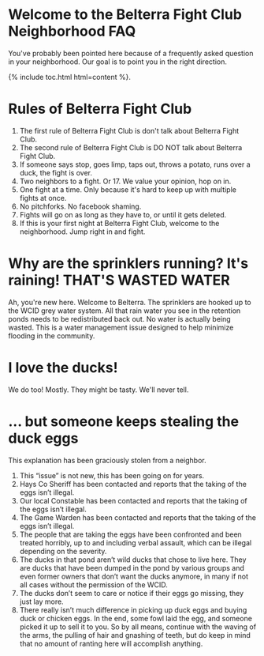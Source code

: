 # Welcome to the Belterra Fight Club Neighborhood FAQ
You've probably been pointed here because of a frequently asked question in your neighborhood. Our goal is to point you in the right direction.

{% include toc.html html=content %}.

# Rules of Belterra Fight Club 

1. The first rule of Belterra Fight Club is don't talk about Belterra Fight Club.
2. The second rule of Belterra Fight Club is DO NOT talk about Belterra Fight Club.
3. If someone says stop, goes limp, taps out, throws a potato, runs over a duck, the fight is over.
4. Two neighbors to a fight. Or 17. We value your opinion, hop on in.
5. One fight at a time. Only because it's hard to keep up with multiple fights at once.
6. No pitchforks. No facebook shaming.
7. Fights will go on as long as they have to, or until it gets deleted.
8. If this is your first night at Belterra Fight Club, welcome to the neighborhood. Jump right in and fight.

# Why are the sprinklers running? It's raining! THAT'S WASTED WATER

Ah, you're new here. Welcome to Belterra. The sprinklers are hooked up to the WCID grey water system. All that rain water you see in the retention ponds needs to be redistributed back out. No water is actually being wasted. This is a water management issue designed to help minimize flooding in the community.

# I love the ducks! 

We do too! Mostly. They might be tasty. We'll never tell.

# ... but someone keeps stealing the duck eggs

This explanation has been graciously stolen from a neighbor.

1. This “issue” is not new, this has been going on for years.
2. Hays Co Sheriff has been contacted and reports that the taking of the eggs isn’t illegal.
3. Our local Constable has been contacted and reports that the taking of the eggs isn’t illegal.
4. The Game Warden has been contacted and reports that the taking of the eggs isn’t illegal.
5. The people that are taking the eggs have been confronted and been treated horribly, up to and including verbal assault, which can be illegal depending on the severity.
6. The ducks in that pond aren’t wild ducks that chose to live here. They are ducks that have been dumped in the pond by various groups and even former owners that don’t want the ducks anymore, in many if not all cases without the permission of the WCID.
7. The ducks don’t seem to care or notice if their eggs go missing, they just lay more.
8. There really isn’t much difference in picking up duck eggs and buying duck or chicken eggs. In the end, some fowl laid the egg, and someone picked it up to sell it to you.
So by all means, continue with the waving of the arms, the pulling of hair and gnashing of teeth, but do keep in mind that no amount of ranting here will accomplish anything.
